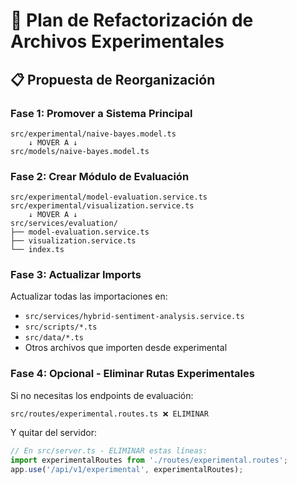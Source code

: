 # 🔄 Plan de Refactorización de Archivos Experimentales

## 📋 Propuesta de Reorganización

### **Fase 1: Promover a Sistema Principal**
```
src/experimental/naive-bayes.model.ts 
    ↓ MOVER A ↓
src/models/naive-bayes.model.ts
```

### **Fase 2: Crear Módulo de Evaluación**
```
src/experimental/model-evaluation.service.ts
src/experimental/visualization.service.ts
    ↓ MOVER A ↓
src/services/evaluation/
├── model-evaluation.service.ts
├── visualization.service.ts
└── index.ts
```

### **Fase 3: Actualizar Imports**
Actualizar todas las importaciones en:
- `src/services/hybrid-sentiment-analysis.service.ts`
- `src/scripts/*.ts`
- `src/data/*.ts`
- Otros archivos que importen desde experimental

### **Fase 4: Opcional - Eliminar Rutas Experimentales**
Si no necesitas los endpoints de evaluación:
```
src/routes/experimental.routes.ts ❌ ELIMINAR
```
Y quitar del servidor:
```typescript
// En src/server.ts - ELIMINAR estas líneas:
import experimentalRoutes from './routes/experimental.routes';
app.use('/api/v1/experimental', experimentalRoutes);
```
